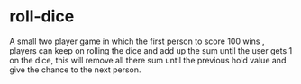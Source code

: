 # roll-dice
A small two player game in which the first person to score 100 wins , players can keep on rolling the dice and add up the sum until the user gets 1 on the dice, this will remove all there sum until the previous hold value and give the chance to the next person.
